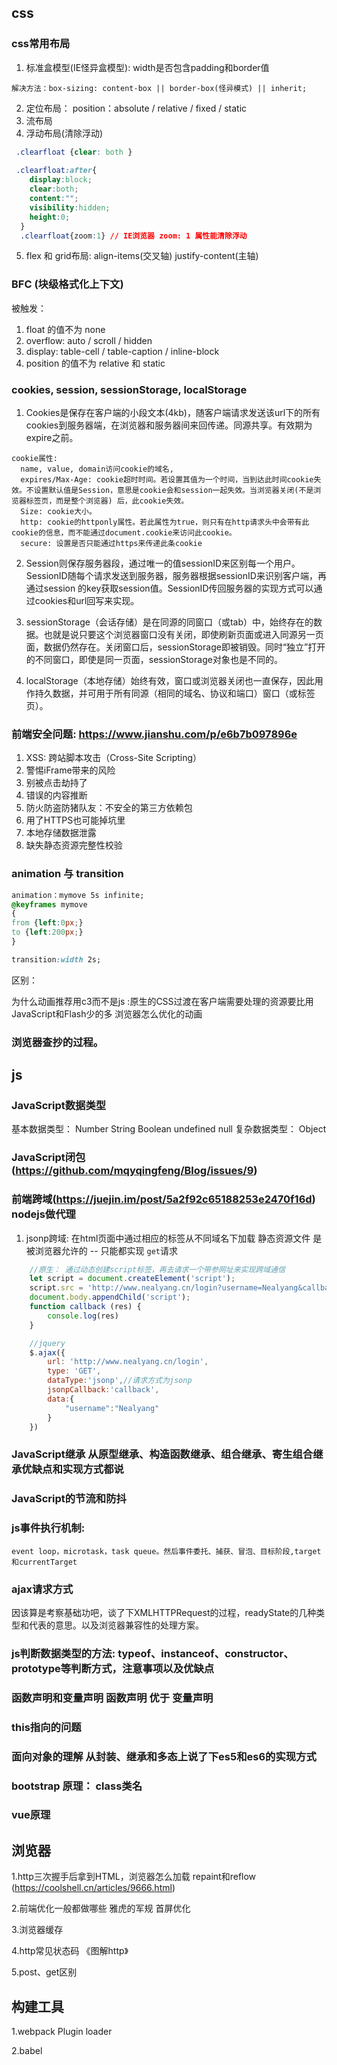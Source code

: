 ## css
### css常用布局
1. 标准盒模型(IE怪异盒模型): width是否包含padding和border值 
  ```
  解决方法：box-sizing: content-box || border-box(怪异模式) || inherit;
  ```
2. 定位布局： position：absolute / relative / fixed / static
3. 流布局
4. 浮动布局(清除浮动) 
  ```css
   .clearfloat {clear: both }
   
   .clearfloat:after{
      display:block;
      clear:both;
      content:"";
      visibility:hidden;
      height:0; 
    }  
    .clearfloat{zoom:1} // IE浏览器 zoom: 1 属性能清除浮动
  ```
5. flex 和 grid布局: align-items(交叉轴) justify-content(主轴)


### BFC (块级格式化上下文) 
被触发： 
1. float 的值不为 none
2. overflow: auto / scroll / hidden
3. display: table-cell / table-caption / inline-block
4. position 的值不为 relative 和 static


### cookies, session, sessionStorage, localStorage
1. Cookies是保存在客户端的小段文本(4kb)，随客户端请求发送该url下的所有cookies到服务器端，在浏览器和服务器间来回传递。同源共享。有效期为expire之前。
```
cookie属性: 
  name, value, domain访问cookie的域名, 
  expires/Max-Age: cookie超时时间。若设置其值为一个时间，当到达此时间cookie失效。不设置默认值是Session，意思是cookie会和session一起失效。当浏览器关闭(不是浏览器标签页，而是整个浏览器) 后，此cookie失效。
  Size: cookie大小。
  http: cookie的httponly属性。若此属性为true，则只有在http请求头中会带有此cookie的信息，而不能通过document.cookie来访问此cookie。
  secure: 设置是否只能通过https来传递此条cookie
```

2. Session则保存服务器段，通过唯一的值sessionID来区别每一个用户。SessionID随每个请求发送到服务器，服务器根据sessionID来识别客户端，再通过session 的key获取session值。SessionID传回服务器的实现方式可以通过cookies和url回写来实现。

3. sessionStorage（会话存储）是在同源的同窗口（或tab）中，始终存在的数据。也就是说只要这个浏览器窗口没有关闭，即使刷新页面或进入同源另一页面，数据仍然存在。关闭窗口后，sessionStorage即被销毁。同时“独立”打开的不同窗口，即使是同一页面，sessionStorage对象也是不同的。

4. localStorage（本地存储）始终有效，窗口或浏览器关闭也一直保存，因此用作持久数据，并可用于所有同源（相同的域名、协议和端口）窗口（或标签页）。
  

### 前端安全问题: https://www.jianshu.com/p/e6b7b097896e
1. XSS: 跨站脚本攻击（Cross-Site Scripting）
2. 警惕iFrame带来的风险
3. 别被点击劫持了
4. 错误的内容推断
5. 防火防盗防猪队友：不安全的第三方依赖包
6. 用了HTTPS也可能掉坑里
7. 本地存储数据泄露
8. 缺失静态资源完整性校验


###  animation 与 transition
```css
animation：mymove 5s infinite; 
@keyframes mymove
{
from {left:0px;}
to {left:200px;}
}

transition:width 2s;
```
区别：

为什么动画推荐用c3而不是js :原生的CSS过渡在客户端需要处理的资源要比用JavaScript和Flash少的多
浏览器怎么优化的动画


### 浏览器查抄的过程。



## js

### JavaScript数据类型
基本数据类型： Number String Boolean undefined null 
复杂数据类型： Object

### JavaScript闭包(https://github.com/mqyqingfeng/Blog/issues/9)

### 前端跨域(https://juejin.im/post/5a2f92c65188253e2470f16d)   nodejs做代理 
1. jsonp跨域: 在html页面中通过相应的标签从不同域名下加载 静态资源文件 是被浏览器允许的 -- 只能都实现 `get`请求 
```js
    //原生： 通过动态创建script标签，再去请求一个带参网址来实现跨域通信
    let script = document.createElement('script');
    script.src = 'http://www.nealyang.cn/login?username=Nealyang&callback=callback';
    document.body.appendChild('script');
    function callback (res) {
        console.log(res)
    }

    //jquery
    $.ajax({
        url: 'http://www.nealyang.cn/login',
        type: 'GET',
        dataType:'jsonp',//请求方式为jsonp
        jsonpCallback:'callback',
        data:{
            "username":"Nealyang"
        }
    })
```

### JavaScript继承 从原型继承、构造函数继承、组合继承、寄生组合继承优缺点和实现方式都说

### JavaScript的节流和防抖

### js事件执行机制: 
	event loop，microtask，task queue。然后事件委托、捕获、冒泡、目标阶段,target和currentTarget

### ajax请求方式
因该算是考察基础功吧，谈了下XMLHTTPRequest的过程，readyState的几种类型和代表的意思。以及浏览器兼容性的处理方案。

### js判断数据类型的方法: typeof、instanceof、constructor、prototype等判断方式，注意事项以及优缺点

### 函数声明和变量声明  函数声明 优于 变量声明

### this指向的问题

### 面向对象的理解 从封装、继承和多态上说了下es5和es6的实现方式

### bootstrap 原理： class类名

### vue原理



## 浏览器

1.http三次握手后拿到HTML，浏览器怎么加载 repaint和reflow (https://coolshell.cn/articles/9666.html)

2.前端优化一般都做哪些 雅虎的军规 首屏优化

3.浏览器缓存

4.http常见状态码 《图解http》

5.post、get区别






## 构建工具

1.webpack Plugin loader

2.babel
